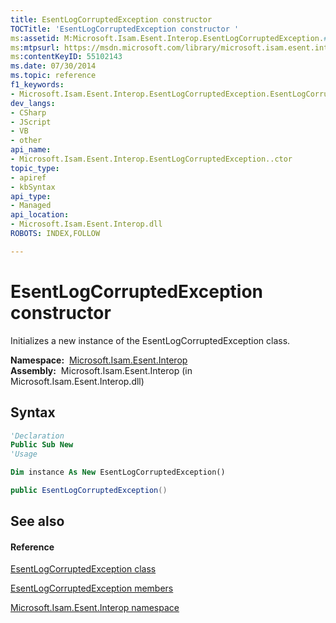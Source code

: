 ```yaml
---
title: EsentLogCorruptedException constructor 
TOCTitle: 'EsentLogCorruptedException constructor '
ms:assetid: M:Microsoft.Isam.Esent.Interop.EsentLogCorruptedException.#ctor
ms:mtpsurl: https://msdn.microsoft.com/library/microsoft.isam.esent.interop.esentlogcorruptedexception.esentlogcorruptedexception(v=EXCHG.10)
ms:contentKeyID: 55102143
ms.date: 07/30/2014
ms.topic: reference
f1_keywords:
- Microsoft.Isam.Esent.Interop.EsentLogCorruptedException.EsentLogCorruptedException
dev_langs:
- CSharp
- JScript
- VB
- other
api_name: 
- Microsoft.Isam.Esent.Interop.EsentLogCorruptedException..ctor
topic_type: 
- apiref
- kbSyntax
api_type: 
- Managed
api_location: 
- Microsoft.Isam.Esent.Interop.dll
ROBOTS: INDEX,FOLLOW

---
```


# EsentLogCorruptedException constructor

Initializes a new instance of the EsentLogCorruptedException class.

**Namespace:**  [Microsoft.Isam.Esent.Interop](hh596136\(v=exchg.10\).md)  
**Assembly:**  Microsoft.Isam.Esent.Interop (in Microsoft.Isam.Esent.Interop.dll)

## Syntax

``` vb
'Declaration
Public Sub New
'Usage

Dim instance As New EsentLogCorruptedException()
```

``` csharp
public EsentLogCorruptedException()
```

## See also

#### Reference

[EsentLogCorruptedException class](dn334510\(v=exchg.10\).md)

[EsentLogCorruptedException members](dn334511\(v=exchg.10\).md)

[Microsoft.Isam.Esent.Interop namespace](hh596136\(v=exchg.10\).md)


